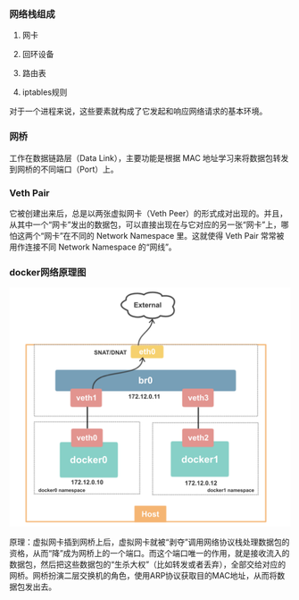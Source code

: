 ### 网络栈组成

1. 网卡

2. 回环设备

3. 路由表

4. iptables规则

对于一个进程来说，这些要素就构成了它发起和响应网络请求的基本环境。

### 网桥

工作在数据链路层（Data Link），主要功能是根据 MAC 地址学习来将数据包转发到网桥的不同端口（Port）上。



### Veth Pair

它被创建出来后，总是以两张虚拟网卡（Veth Peer）的形式成对出现的。并且，从其中一个“网卡”发出的数据包，可以直接出现在与它对应的另一张“网卡”上，哪怕这两个“网卡”在不同的 Network Namespace 里。这就使得 Veth Pair 常常被用作连接不同 Network Namespace 的“网线”。

### docker网络原理图

<img src="https://raw.githubusercontent.com/boatrainlsz/my-image-hosting/main/202203152117240.png" alt="Step-by-Step Guide: Establishing Container Networking - DZone Cloud" style="zoom:50%;" />

原理：虚拟网卡插到网桥上后，虚拟网卡就被“剥夺”调用网络协议栈处理数据包的资格，从而“降”成为网桥上的一个端口。而这个端口唯一的作用，就是接收流入的数据包，然后把这些数据包的“生杀大权”（比如转发或者丢弃），全部交给对应的网桥。网桥扮演二层交换机的角色，使用ARP协议获取目的MAC地址，从而将数据包发出去。
